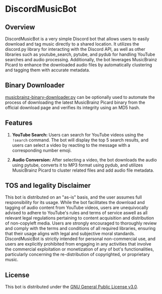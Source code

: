 # DiscordMusicBot

## Overview
DiscordMusicBot is a very simple Discord bot that allows users to easily download and tag music directly to a shared location. It utilizes the discord.py library for interacting with the Discord API, as well as other libraries such as youtube_search, pytube, and pydub for handling YouTube searches and audio processing. Additionally, the bot leverages MusicBrainz Picard to enhance the downloaded audio files by automatically clustering and tagging them with accurate metadata.

## Binary Downloader
[musicbrainz-binary-downloader.py](https://github.com/JakeTurner616/DiscordMusicBot/blob/main/musicbrainz-binary-downloader.py) can be optionally used to automate the process of downloading the latest MusicBrainz Picard binary from the official download page and verifies its integrity using an MD5 hash.

## Features
1. **YouTube Search:** Users can search for YouTube videos using the `!search` command. The bot will display the top 5 search results, and users can select a video by reacting to the message with a corresponding number emoji.

2. **Audio Conversion:** After selecting a video, the bot downloads the audio using pytube, converts it to MP3 format using pydub, and utilizes MusicBrainz Picard to cluster related files and add audio file metadata.

## TOS and legality Disclaimer
This bot is distributed on an "as-is" basis, and the user assumes full responsibility for its usage. While the bot facilitates the download and tagging of audio content from YouTube videos, users are unequivocally advised to adhere to YouTube's rules and terms of service aswell as all relevant legal regulations pertaining to content acquisition and distribution of non-copyleft media. Users are strongly encouraged to thoroughly review and comply with the terms and conditions of all required libraries, ensuring that their usage aligns with legal and subjective moral standards. DiscordMusicBot is strictly intended for personal non-commercial use, and users are explicitly prohibited from engaging in any activities that involve the commercial exploitation or monetization of any of bot's functionalities, particularly concerning the re-distribution of copyrighted, or proprietary music.

## License
This bot is distributed under the [GNU General Public License v3.0](https://github.com/JakeTurner616/DiscordMusicBot/blob/main/LICENSE).
